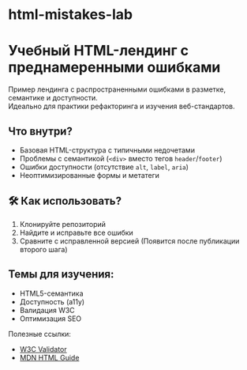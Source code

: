 # html-mistakes-lab
# Учебный HTML-лендинг с преднамеренными ошибками 

Пример лендинга с распространенными ошибками в разметке, семантике и доступности.  
Идеально для практики рефакторинга и изучения веб-стандартов.

## Что внутри?
- Базовая HTML-структура с типичными недочетами
- Проблемы с семантикой (`<div>` вместо тегов `header`/`footer`)
- Ошибки доступности (отсутствие `alt`, `label`, `aria`)
- Неоптимизированные формы и метатеги

## 🛠 Как использовать?
1. Клонируйте репозиторий
2. Найдите и исправьте все ошибки
3. Сравните с исправленной версией (Появится после публикации второго шага)

## Темы для изучения:
- HTML5-семантика
- Доступность (a11y)
- Валидация W3C
- Оптимизация SEO

Полезные ссылки:
- [W3C Validator](https://validator.w3.org/)
- [MDN HTML Guide](https://developer.mozilla.org/ru/docs/Web/HTML)
